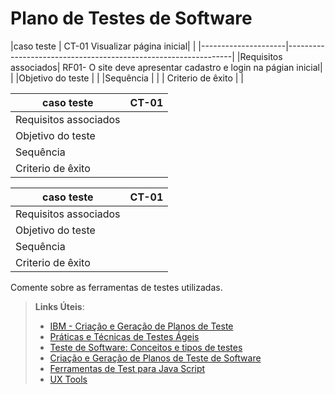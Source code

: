 # Plano de Testes de Software

|caso teste           | CT-01 Visualizar página inicial|                     |
|---------------------|----------------------------------------------------------------|
|Requisitos associados| RF01- O site deve apresentar cadastro e login na págian inicial|                          |
|Objetivo do teste    |                                                                |
|Sequência            |                                                                |
| Criterio de êxito   |                                                                |


|caso teste           | CT-01                     |
|---------------------|---------------------------|
|Requisitos associados|                           |
|Objetivo do teste    |                           |
|Sequência            |                           |
| Criterio de êxito   |                           |


|caso teste           | CT-01                     |
|---------------------|---------------------------|
|Requisitos associados|                           |
|Objetivo do teste    |                           |
|Sequência            |                           |
| Criterio de êxito   |                           |

Comente sobre as ferramentas de testes utilizadas.
 
> **Links Úteis**:
> - [IBM - Criação e Geração de Planos de Teste](https://www.ibm.com/developerworks/br/local/rational/criacao_geracao_planos_testes_software/index.html)
> - [Práticas e Técnicas de Testes Ágeis](http://assiste.serpro.gov.br/serproagil/Apresenta/slides.pdf)
> -  [Teste de Software: Conceitos e tipos de testes](https://blog.onedaytesting.com.br/teste-de-software/)
> - [Criação e Geração de Planos de Teste de Software](https://www.ibm.com/developerworks/br/local/rational/criacao_geracao_planos_testes_software/index.html)
> - [Ferramentas de Test para Java Script](https://geekflare.com/javascript-unit-testing/)
> - [UX Tools](https://uxdesign.cc/ux-user-research-and-user-testing-tools-2d339d379dc7)

